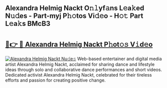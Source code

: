 ## Alexandra Helmig Nackt O𝚗𝚕yf𝚊ns L𝚎a𝚔ed N𝚞𝚍es - Part-myj P𝚑𝚘tos Vi𝚍𝚎o - H𝚘𝚝 Part L𝚎a𝚔s BMcB3

# <h2><a href="http://kf8d3v.oniu.top/?m=Alexandra+Helmig+Nackt">🔗👉 🔴 Alexandra Helmig Nackt P𝚑ot𝚘𝚜 V𝚒d𝚎o</a></h2>

[![Alexandra Helmig Nackt Nu𝚍e𝚜](https://i.imgur.com/0qMVB7G.gif)](http://kf8d3v.oniu.top/?m=Alexandra+Helmig+Nackt)
Web-based entertainer and digital media artist Alexandra Helmig Nackt, acclaimed for sharing dance and lifestyle ideas through solo and collaborative dance performances and short videos. Dedicated activist Alexandra Helmig Nackt, celebrated for their tireless efforts and passion for creating positive change.  
